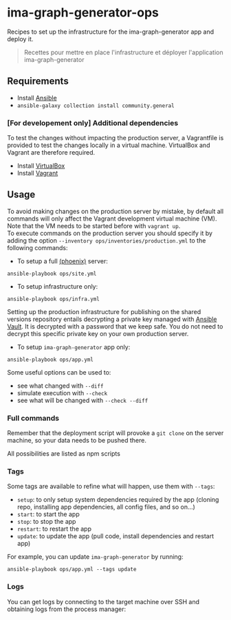 # ima-graph-generator-ops

Recipes to set up the infrastructure for the ima-graph-generator app and deploy it.

> Recettes pour mettre en place l'infrastructure et déployer l'application ima-graph-generator

## Requirements

- Install [Ansible](https://docs.ansible.com/ansible/latest/installation_guide/intro_installation.html)
- `ansible-galaxy collection install community.general`

### [For developement only] Additional dependencies

To test the changes without impacting the production server, a Vagrantfile is provided to test the changes locally in a virtual machine. VirtualBox and Vagrant are therefore required.

- Install [VirtualBox](https://www.vagrantup.com/docs/installation/)
- Install [Vagrant](https://www.vagrantup.com/docs/installation/)

## Usage

To avoid making changes on the production server by mistake, by default all commands will only affect the Vagrant development virtual machine (VM). Note that the VM needs to be started before with `vagrant up`.\
To execute commands on the production server you should specify it by adding the option `--inventory ops/inventories/production.yml` to the following commands:

- To setup a full [(phoenix)](https://martinfowler.com/bliki/PhoenixServer.html) server:

```
ansible-playbook ops/site.yml
```

- To setup infrastructure only:

```
ansible-playbook ops/infra.yml
```

Setting up the production infrastructure for publishing on the shared versions repository entails decrypting a private key managed with [Ansible Vault](https://docs.ansible.com/ansible/latest/user_guide/vault.html). It is decrypted with a password that we keep safe. You do not need to decrypt this specific private key on your own production server.

- To setup `ima-graph-generator` app only:

```
ansible-playbook ops/app.yml
```

Some useful options can be used to:

- see what changed with `--diff`
- simulate execution with `--check`
- see what will be changed with `--check --diff`

### Full commands

Remember that the deployment script will provoke a `git clone` on the server machine, so your data needs to be pushed there.

All possibilities are listed as npm scripts

### Tags

Some tags are available to refine what will happen, use them with `--tags`:

- `setup`: to only setup system dependencies required by the app (cloning repo, installing app dependencies, all config files, and so on…)
- `start`: to start the app
- `stop`: to stop the app
- `restart`: to restart the app
- `update`: to update the app (pull code, install dependencies and restart app)

For example, you can update `ima-graph-generator` by running:

```
ansible-playbook ops/app.yml --tags update
```

### Logs

You can get logs by connecting to the target machine over SSH and obtaining logs from the process manager:

```

```
